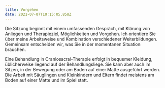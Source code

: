 ```yaml
---
title: Vorgehen
date: 2021-07-07T10:15:05.858Z
---
```

Die Sitzung beginnt mit einem umfassenden Gespräch, mit Klärung von Anliegen und Therapieziel, Möglichkeiten und Vorgehen. Ich orientiere Sie über meine Arbeitsweise und Kombination verschiedener Weiterbildungen. Gemeinsam entscheiden wir, was Sie in der momentanen Situation brauchen. 

Eine Behandlung in Craniosacral-Therapie erfolgt in bequemer Kleidung, üblicherweise liegend auf der Behandlungsliege. Sie kann aber auch im Sitzen, in der Bewegung oder am Boden auf einer Matte ausgeführt werden. Die Arbeit mit Säuglingen und Kleinkindern und Eltern findet meistens am Boden auf einer Matte und im Spiel statt.